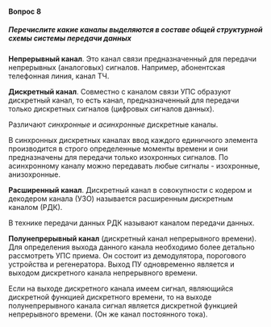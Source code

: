 #### Вопрос 8

##### Перечислите какие каналы выделяются в составе общей структурной схемы системы передачи данных

**Непрерывный канал**. Это канал связи предназначенный для передачи непрерывных (аналоговых) сигналов. Например, абонентская телефонная линия, канал ТЧ. 

**Дискретный канал**. Совместно с каналом связи УПС образуют дискретный канал, то есть канал, предназначенный для передачи только дискретных сигналов (цифровых сигналов данных). 

Различают *синхронные* и *асинхронные* дискретные каналы. 

В синхронных дискретных каналах ввод каждого единичного элемента производится в строго определенные моменты времени и они предназначены для передачи только изохронных сигналов. По асинхронному каналу можно передавать любые сигналы - изохронные, анизохронные. 

**Расширенный канал**. Дискретный канал в совокупности с кодером и декодером канала (УЗО) называется расширенным дискретным каналом (РДК). 

В технике передачи данных РДК называют каналом передачи данных. 

**Полунепрерывный канал** (дискретный канал непрерывного времени). Для определения выхода данного канала необходимо более детально рассмотреть УПС приема. Он состоит из демодулятора, порогового устройства и регенератора. Выход ПУ одновременно является и выходом дискретного канала непрерывного времени. 

Если на выходе дискретного канала имеем сигнал, являющийся дискретной функцией дискретного времени, то на выходе полунепрерывного канала сигнал является дискретной функцией непрерывного времени. (Он же канал постоянного тока). 